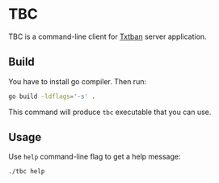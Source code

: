 # TBC
TBC is a command-line client for [Txtban](https://github.com/thehxdev/txtban) server application.


## Build
You have to install go compiler. Then run:
```bash
go build -ldflags='-s' .
```
This command will produce `tbc` executable that you can use.


## Usage
Use `help` command-line flag to get a help message:
```bash
./tbc help
```
